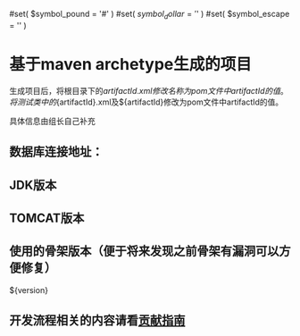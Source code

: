 #set( $symbol_pound = '#' )
#set( $symbol_dollar = '$' )
#set( $symbol_escape = '\' )
# 基于maven archetype生成的项目

生成项目后，将根目录下的${artifactId}.xml修改名称为pom文件中artifactId的值。将测试类中的${artifactId}.xml及${artifactId}修改为pom文件中artifactId的值。

具体信息由组长自己补充

## 数据库连接地址：

## JDK版本

## TOMCAT版本

## 使用的骨架版本（便于将来发现之前骨架有漏洞可以方便修复）

${version}

## 开发流程相关的内容请看[贡献指南](/CONTRIBUTING.md)




